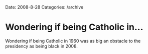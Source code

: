 Date: 2008-8-28
Categories: /archive

# Wondering if being Catholic in...

Wondering if being Catholic in 1960 was as big an obstacle to the presidency as being black in 2008.
